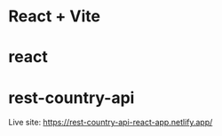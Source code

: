# React + Vite
# react
# rest-country-api
Live site: https://rest-country-api-react-app.netlify.app/
